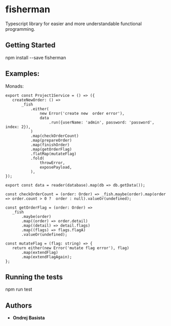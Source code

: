 # fisherman

Typescript library for easier and more understandable functional programming.

## Getting Started

npm install --save fisherman

## Examples:

Monads: 

 ```
export const Project1Service = () => ({
    createNewOrder: () =>
        _fish
            .either(
                new Error('create new  order error'),
                data
                    .run({userName: 'admin', password: 'password', index: 2}),
            )
            .map(checkOrderCount)
            .map(prepareOrder)
            .map(finishOrder)
            .map(getOrderFlag)
            .flatMap(mutateFlag)
            .fold(
                throwError,
                exposePayload,
            ),
});

export const data = reader(database).map(db => db.getData());

const checkOrderCount = (order: Order) => _fish.maybe(order).map(order => order.count > 0 ?  order : null).valueOr(undefined);

const getOrderFlag = (order: Order) =>
    _fish
        .maybe(order)
        .map((order) => order.detail)
        .map((detail) => detail.flags)
        .map((flags) => flags.flagA)
        .valueOr(undefined);

const mutateFlag = (flag: string) => {
    return either(new Error('mutate flag error'), flag)
        .map(extendFlag)
        .map(extendFlagAgain);
};
```

## Running the tests

npm run test


## Authors

* **Ondrej Basista** 


